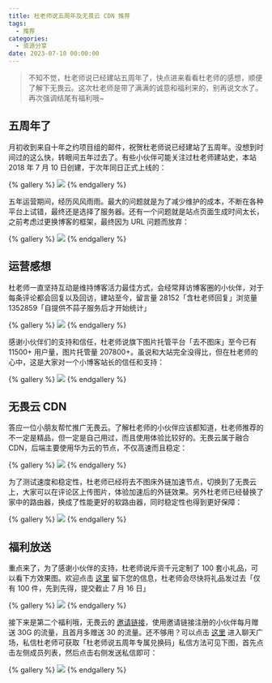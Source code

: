 ```yaml
---
title: 杜老师说五周年及无畏云 CDN 推荐
tags:
  - 推荐
categories:
  - 资源分享
date: 2023-07-10 00:00:00
---
```


> 不知不觉，杜老师说已经建站五周年了，快点进来看看杜老师的感想，顺便了解下无畏云。这次杜老师是带了满满的诚意和福利来的，别再说文水了。再次强调结尾有福利哦~

<!-- more -->

## 五周年了

月初收到来自十年之约项目组的邮件，祝贺杜老师说已经建站了五周年。没想到时间过的这么快，转眼间五年过去了。有些小伙伴可能关注过杜老师建站史，本站 2018 年 7 月 10 日创建，于次年同日正式上线的：

{% gallery %}
![](https://cdn.dusays.com/2023/07/604-1.jpg)
{% endgallery %}

五年运营期间，经历风风雨雨。最大的问题就是为了减少维护的成本，不断在各种平台上试错，最终还是选择了服务器。还有一个问题就是站点页面生成时间太长，之前考虑过更换博客的框架，最终因为 URL 问题而放弃：

{% gallery %}
![](https://cdn.dusays.com/2023/07/604-2.jpg)
{% endgallery %}

## 运营感想

杜老师一直坚持互动是维持博客活力最佳方式，会经常拜访博客圈的小伙伴，对于每条评论都会回复以及回访，建站至今，留言量 28152「含杜老师回复」浏览量 1352859「自提供不蒜子服务后才开始统计」

{% gallery %}
![](https://cdn.dusays.com/2023/07/604-3.jpg)
{% endgallery %}

感谢小伙伴们的支持和信任，杜老师说旗下图片托管平台「去不图床」至今已有 11500+ 用户量，图片托管量 207800+。虽说和大站完全没得比，但在杜老师的心中，这是大家对一个小博客站长的信任和支持：

{% gallery %}
![](https://cdn.dusays.com/2023/07/604-4.jpg)
{% endgallery %}

## 无畏云 CDN

答应一位小朋友帮忙推广无畏云。了解杜老师的小伙伴应该都知道，杜老师推荐的不一定是精品，但一定是自己用过，而且使用体验比较好的。无畏云属于融合 CDN，后端主要使用华为云的节点，不仅高速而且稳定：

{% gallery %}
![](https://cdn.dusays.com/2023/07/604-5.jpg)
{% endgallery %}

为了测试速度和稳定性，杜老师已经将去不图床外链加速节点，切换到了无畏云上，大家可以在评论区上传图片，体验加速后的外链效果。另外杜老师已经替换了家中的路由器，换成了性能更好的软路由器，同时稳定性也得到更好保障：

{% gallery %}
![](https://cdn.dusays.com/2023/07/604-6.jpg)
{% endgallery %}

## 福利放送

重点来了，为了感谢小伙伴的支持，杜老师说斥资千元定制了 100 套小礼品，可以看下方效果图。欢迎点击 [这里](https://flowus.cn/form/5056c2ea-1604-45d3-8a27-7774f109b3bd?code=PDZ708) 留下您的信息，杜老师会尽快将礼品发过去「仅有 100 件，先到先得，提交截止 7 月 16 日」

{% gallery %}
![](https://cdn.dusays.com/2023/07/604-7.jpg)
{% endgallery %}

接下来是第二个福利哦，无畏云的 [邀请链接](http://su.sctes.com/register?code=8sfvxx4367m28)，使用邀请链接注册的小伙伴每月赠送 30G 的流量，且首月多赠送 30 的流量。还不够用？可以点击 [这里](https://chat.dusays.com) 进入聊天广场，私信杜老师可获取「杜老师说五周年专属兑换码」私信方法可见下图，首先点击左侧成员列表，然后点击右侧发送私信即可：

{% gallery %}
![](https://cdn.dusays.com/2023/07/604-8.jpg)
{% endgallery %}
